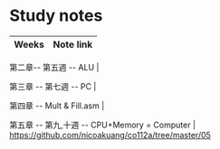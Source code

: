 # Study notes
Weeks | Note link
--------|------

第二章-- 第五週 -- ALU |

第三章 -- 第七週 -- PC | 

第四章 -- Mult & Fill.asm | 

第五章 -- 第九,十週 -- CPU+Memory = Computer | https://github.com/nicoakuang/co112a/tree/master/05